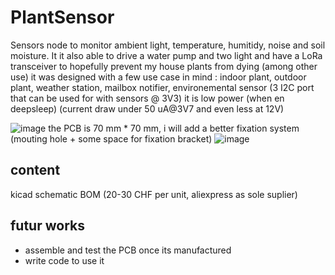 # PlantSensor
Sensors node to monitor ambient light, temperature, humitidy, noise and soil moisture.
It it also able to drive a water pump and two light and have a LoRa transceiver to hopefully prevent my house plants from dying (among other use)
it was designed with a few use case in mind : indoor plant, outdoor plant, weather station, mailbox notifier, environemental sensor (3 I2C port that can be used for with sensors @ 3V3)
it is low power (when en deepsleep) (current draw under 50 uA@3V7 and even less at 12V)
 

![image](https://user-images.githubusercontent.com/15912256/173457969-1ef0dad0-d3d3-4e9f-94d5-d504dadfc579.png)
the PCB is 70 mm * 70 mm, i will add a better fixation system (mouting hole + some space for fixation bracket)
![image](https://user-images.githubusercontent.com/15912256/173457909-618eddaf-73d9-41d9-a81c-17c46abfab27.png)

## content
kicad schematic
BOM (20-30 CHF per unit, aliexpress as sole suplier)

## futur works
- assemble and test the PCB once its manufactured
- write code to use it
